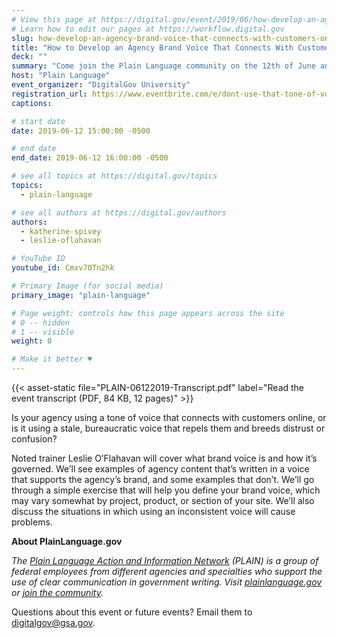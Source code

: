 ```yaml
---
# View this page at https://digital.gov/event/2019/06/how-develop-an-agency-brand-voice
# Learn how to edit our pages at https://workflow.digital.gov
slug: how-develop-an-agency-brand-voice-that-connects-with-customers-online
title: "How to Develop an Agency Brand Voice That Connects With Customers Online"
deck: ""
summary: "Come join the Plain Language community on the 12th of June and learn how to develop an agency brand voice!"
host: "Plain Language"
event_organizer: "DigitalGov University"
registration_url: https://www.eventbrite.com/e/dont-use-that-tone-of-voice-with-me-how-to-develop-an-agency-brand-voice-registration-61151693361
captions: 

# start date
date: 2019-06-12 15:00:00 -0500

# end date
end_date: 2019-06-12 16:00:00 -0500

# see all topics at https://digital.gov/topics
topics: 
  - plain-language

# see all authors at https://digital.gov/authors
authors: 
  - katherine-spivey
  - leslie-oflahavan

# YouTube ID
youtube_id: Cmxv70Tn2hk

# Primary Image (for social media)
primary_image: "plain-language"

# Page weight: controls how this page appears across the site
# 0 -- hidden
# 1 -- visible
weight: 0

# Make it better ♥
---
```


{{< asset-static file="PLAIN-06122019-Transcript.pdf" label="Read the event transcript (PDF, 84 KB, 12 pages)" >}}

Is your agency using a tone of voice that connects with customers online, or is it using a stale, bureaucratic voice that repels them and breeds distrust or confusion? 
 
Noted trainer Leslie O’Flahavan will cover what brand voice is and how it’s governed. We’ll see examples of agency content that’s written in a voice that supports the agency’s brand, and some examples that don’t. We’ll go through a simple exercise that will help you define your brand voice, which may vary somewhat by project, product, or section of your site. We’ll also discuss the situations in which using an inconsistent voice will cause problems. 

**About PlainLanguage.gov** 

_The [Plain Language Action and Information Network](https://www.plainlanguage.gov/about/) (PLAIN) is a group of federal employees from different agencies and specialties who support the use of clear communication in government writing. Visit [plainlanguage.gov](https://www.plainlanguage.gov/) or [join the community](https://www.digitalgov.gov/communities/plain-language/)._ 

Questions about this event or future events? Email them to [digitalgov@gsa.gov](mailto:digitalgov@gsa.gov). 
